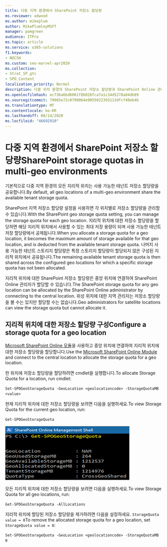 ```yaml
---
title: 다중 지역 환경에서 SharePoint 저장소 할당량
ms.reviewer: adwood
ms.author: mikeplum
author: MikePlumleyMSFT
manager: pamgreen
audience: ITPro
ms.topic: article
ms.service: o365-solutions
f1.keywords:
- NOCSH
ms.custom: seo-marvel-apr2020
ms.collection:
- Strat_SP_gtc
- SPO_Content
localization_priority: Normal
description: 다중 위치 환경의 SharePoint 저장소 할당량과 SharePoint Online 관리자가 할당을 관리하는 방법에 대해 자세히 알아보십시오.
ms.openlocfilehash: ec736a6bd6061f8b028fca7a1c34d5278a84db89
ms.sourcegitcommit: 79065e72c0799064e9055022393113dfcf40eb4b
ms.translationtype: MT
ms.contentlocale: ko-KR
ms.lasthandoff: 08/14/2020
ms.locfileid: "46692910"
---
```

# <a name="sharepoint-storage-quotas-in-multi-geo-environments"></a><span data-ttu-id="49df8-103">다중 지역 환경에서 SharePoint 저장소 할당량</span><span class="sxs-lookup"><span data-stu-id="49df8-103">SharePoint storage quotas in multi-geo environments</span></span>

<span data-ttu-id="49df8-104">기본적으로 다중 지역 환경의 모든 지리적 위치는 사용 가능한 테넌트 저장소 할당량을 공유합니다.</span><span class="sxs-lookup"><span data-stu-id="49df8-104">By default, all geo locations of a multi-geo environment share the available tenant storage quota.</span></span>

<span data-ttu-id="49df8-105">SharePoint 지역 저장소 할당량 설정을 사용하면 각 위치별로 저장소 할당량을 관리할 수 있습니다.</span><span class="sxs-lookup"><span data-stu-id="49df8-105">With the SharePoint geo storage quota setting, you can manage the storage quota for each geo location.</span></span> <span data-ttu-id="49df8-106">지리적 위치에 대한 저장소 할당량을 할당하면 해당 지리적 위치에서 사용할 수 있는 최대 저장 용량이 되며 사용 가능한 테넌트 저장 할당량에서 공제됩니다.</span><span class="sxs-lookup"><span data-stu-id="49df8-106">When you allocate a storage quota for a geo location, it becomes the maximum amount of storage available for that geo location, and is deducted from the available tenant storage quota.</span></span> <span data-ttu-id="49df8-107">나머지 사용 가능한 테넌트 스토리지 할당량은 특정 스토리지 할당량이 할당되지 않은 구성된 지리적 위치에서 공유됩니다.</span><span class="sxs-lookup"><span data-stu-id="49df8-107">The remaining available tenant storage quota is then shared across the configured geo locations for which a specific storage quota has not been allocated.</span></span>

<span data-ttu-id="49df8-108">지리적 위치에 대한 SharePoint 저장소 할당량은 중앙 위치에 연결하여 SharePoint Online 관리자가 할당할 수 있습니다.</span><span class="sxs-lookup"><span data-stu-id="49df8-108">The SharePoint storage quota for any geo location can be allocated by the SharePoint Online administrator by connecting to the central location.</span></span> <span data-ttu-id="49df8-109">위성 위치에 대한 지역 관리자는 저장소 할당량을 볼 수는 있지만 할당할 수는 없습니다.</span><span class="sxs-lookup"><span data-stu-id="49df8-109">Geo administrators for satellite locations can view the storage quota but cannot allocate it.</span></span>

## <a name="configure-a-storage-quota-for-a-geo-location"></a><span data-ttu-id="49df8-110">지리적 위치에 대한 저장소 할당량 구성</span><span class="sxs-lookup"><span data-stu-id="49df8-110">Configure a storage quota for a geo location</span></span>

<span data-ttu-id="49df8-111">[Microsoft SharePoint Online 모듈](https://www.microsoft.com/download/details.aspx?id=35588 )을 사용하고 중앙 위치에 연결하여 지리적 위치에 대한 저장소 할당량을 할당합니다.</span><span class="sxs-lookup"><span data-stu-id="49df8-111">Use the [Microsoft SharePoint Online Module](https://www.microsoft.com/download/details.aspx?id=35588 ) and connect to the central location to allocate the storage quota for a geo location.</span></span> 

<span data-ttu-id="49df8-112">한 위치에 저장소 할당량을 할당하려면 cmdlet을 실행합니다.</span><span class="sxs-lookup"><span data-stu-id="49df8-112">To allocate Storage Quota for a location, run cmdlet:</span></span>

`Set-SPOGeoStorageQuota -GeoLocation <geolocationcode> -StorageQuotaMB <value>`

<span data-ttu-id="49df8-113">현재 지리적 위치에 대한 저장소 할당량을 보려면 다음을 실행하세요.</span><span class="sxs-lookup"><span data-stu-id="49df8-113">To view Storage Quota for the current geo location, run:</span></span>

`Get-SPOGeoStorageQuota`

![Get-SPOGeoStorageQuota cmdlet이 표시된 PowerShell 창의 스크린 샷](../media/multi-geo-storage-quota.png)

<span data-ttu-id="49df8-115">모든 지리적 위치에 대한 저장소 할당량을 보려면 다음을 실행하세요.</span><span class="sxs-lookup"><span data-stu-id="49df8-115">To view Storage Quota for all geo locations, run:</span></span>

`Get-SPOGeoStorageQuota -AllLocations`

<span data-ttu-id="49df8-116">지리적 위치에 할당된 저장소 할당량을 제거하려면 다음을 설정하세요. `StorageQuota value = 0`</span><span class="sxs-lookup"><span data-stu-id="49df8-116">To remove the allocated storage quota for a geo location, set `StorageQuota value = 0`:</span></span>

`Set-SPOGeoStorageQuota -GeoLocation <geolocationcode> -StorageQuotaMB 0`
